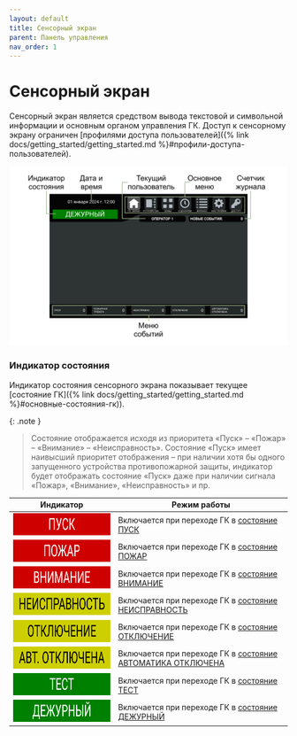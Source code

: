 ```yaml
---
layout: default
title: Сенсорный экран
parent: Панель управления
nav_order: 1
---
```


# Сенсорный экран
Сенсорный экран является средством вывода текстовой и символьной информации и основным органом управления ГК. Доступ к сенсорному экрану ограничен [профилями доступа пользователей]({% link docs/getting_started/getting_started.md %}#профили-доступа-пользователей).

<p align="center">
<img src="../../assets/images/touch_screen.png">
</p>

### Индикатор состояния
Индикатор состояния сенсорного экрана показывает текущее [состояние ГК]({% link docs/getting_started/getting_started.md %}#основные-состояния-гк)). 

{: .note }
> Состояние отображается исходя из приоритета «Пуск» – «Пожар» – «Внимание» – «Неисправность». Состояние «Пуск» имеет наивысший приоритет отображения – при наличии хотя бы одного запущенного устройства противопожарной защиты, индикатор будет отображать состояние «Пуск» даже при наличии сигнала «Пожар», «Внимание», «Неисправность» и пр.

<table> 
  <thead> 
    <tr> 
      <th style="text-align: center">Индикатор</th>
      <th style="text-align: center">Режим работы</th>
    </tr>
  </thead> 
  <tbody>
    <tr>
      <td style="text-align: center"><img src="../../assets/icons/screen_indicator/si_pusk.png" width="280" height="40"></td>
      <td style="text-align: left">Включается при переходе ГК в <a href="/gk_manual/docs/getting_started#состояние_пуск">состояние ПУСК</a></td>
    </tr>
    <tr>
      <td style="text-align: center"><img src="../../assets/icons/screen_indicator/si_pozhar.png" width="280" height="40"></td>
      <td style="text-align: left">Включается при переходе ГК в <a href="/gk_manual/docs/getting_started#состояние_пожар">состояние ПОЖАР</a></td>
    </tr>
    <tr>
      <td style="text-align: center"><img src="../../assets/icons/screen_indicator/si_vnimanie.png" width="280" height="40"></td>
      <td style="text-align: left">Включается при переходе ГК в <a href="/gk_manual/docs/getting_started#состояние_внимание">состояние ВНИМАНИЕ</a></td>
    </tr>
    <tr>
      <td style="text-align: center"><img src="../../assets/icons/screen_indicator/si_neispravnost.png" width="280" height="40"></td>
      <td style="text-align: left">Включается при переходе ГК в <a href="/gk_manual/docs/getting_started#состояние_неисправность">состояние НЕИСПРАВНОСТЬ</a></td>
    </tr>
    <tr>
      <td style="text-align: center"><img src="../../assets/icons/screen_indicator/si_otkluchenie.png" width="280" height="40"></td>
      <td style="text-align: left">Включается при переходе ГК в <a href="/gk_manual/docs/getting_started#состояние_отключение">состояние ОТКЛЮЧЕНИЕ</a></td>
    </tr>
    <tr>
      <td style="text-align: center"><img src="../../assets/icons/screen_indicator/si_avt_otkluchena.png" width="280" height="40"></td>
      <td style="text-align: left">Включается при переходе ГК в <a href="/gk_manual/docs/getting_started#состояние_автоматика_отключена">состояние АВТОМАТИКА ОТКЛЮЧЕНА</a></td>
    </tr>
    <tr>
      <td style="text-align: center"><img src="../../assets/icons/screen_indicator/si_test.png" width="280" height="40"></td>
      <td style="text-align: left">Включается при переходе ГК в <a href="/gk_manual/docs/getting_started#состояние_тест">состояние ТЕСТ</a></td>
    </tr>
    <tr>
      <td style="text-align: center"><img src="../../assets/icons/screen_indicator/si_dezhurnyi.png" width="280" height="40"></td>
      <td style="text-align: left">Включается при переходе ГК в <a href="/gk_manual/docs/getting_started#состояние_дежурный">состояние ДЕЖУРНЫЙ</a></td>
    </tr>
  </tbody>
</table>
